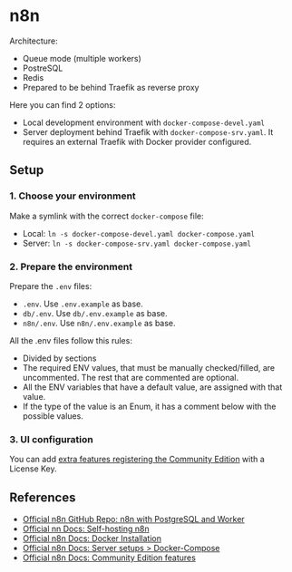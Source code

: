 # n8n 

Architecture:
 * Queue mode (multiple workers)
 * PostreSQL
 * Redis
 * Prepared to be behind Traefik as reverse proxy

Here you can find 2 options:
  * Local development environment with `docker-compose-devel.yaml`
  * Server deployment behind Traefik with `docker-compose-srv.yaml`. It requires an external Traefik with Docker provider configured.

## Setup

### 1. Choose your environment

Make a symlink with the correct `docker-compose` file:

  * Local: `ln -s docker-compose-devel.yaml docker-compose.yaml`
  * Server: `ln -s docker-compose-srv.yaml docker-compose.yaml`

### 2. Prepare the environment

Prepare the `.env` files:

  * `.env`. Use `.env.example` as base.
  * `db/.env`. Use `db/.env.example` as base.
  * `n8n/.env`. Use `n8n/.env.example` as base.

All the .env files follow this rules:

  * Divided by sections
  * The required ENV values, that must be manually checked/filled, are uncommented. The rest that are commented are optional.
  * All the ENV variables that have a default value, are assigned with that value.
  * If the type of the value is an Enum, it has a comment below with the possible values.

### 3. UI configuration

You can add [extra features registering the Community Edition](https://docs.n8n.io/hosting/community-edition-features/) with a License Key.

## References
 * [Official n8n GitHub Repo: n8n with PostgreSQL and Worker](https://github.com/n8n-io/n8n-hosting/tree/main/docker-compose/withPostgresAndWorker)
 * [Official nn Docs: Self-hosting n8n](https://docs.n8n.io/hosting/)
 * [Official n8n Docs: Docker Installation](https://docs.n8n.io/hosting/installation/docker/)
 * [Official n8n Docs: Server setups > Docker-Compose](https://docs.n8n.io/hosting/installation/server-setups/docker-compose/)
 * [Official n8n Docs: Community Edition features](https://docs.n8n.io/hosting/community-edition-features/)
 